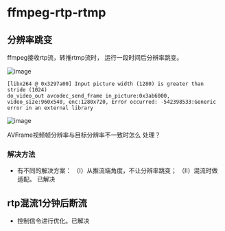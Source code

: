 # ffmpeg-rtp-rtmp

## 分辨率跳变
ffmpeg接收rtp流，转推rtmp流时， 运行一段时间后分辨率跳变。

![image](https://github.com/user-attachments/assets/368da15b-759c-4a16-9fd9-81059c6483c2)


```
[libx264 @ 0x3297a00] Input picture width (1280) is greater than stride (1024)
do_video_out avcodec_send_frame in_picture:0x3ab6000, video_size:960x540, enc:1280x720, Error occurred: -542398533:Generic error in an external library
```

![image](https://github.com/user-attachments/assets/97147a01-92b5-4c17-9cb9-c913ae5fc32c)

AVFrame视频帧分辨率与目标分辨率不一致时怎么 处理？


### 解决方法

* 有不同的解决方案：
  （I）从推流端角度，不让分辨率跳变；
  （II）混流时做适配。
已解决

## rtp混流1分钟后断流

* 控制信令进行优化。已解决
